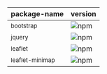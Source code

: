 |package-name|version|
|-|-|
|<sup>bootstrap</sup>|![npm](https://img.shields.io/npm/v/bootstrap?color=0d1117&label=%20&style=flat-square)|
|<sup>jquery</sup>|![npm](https://img.shields.io/npm/v/jquery?color=161b22&label=%20&style=flat-square)|
|<sup>leaflet</sup>|![npm](https://img.shields.io/npm/v/leaflet?color=0d1117&label=%20&style=flat-square)|
|<sup>leaflet-minimap</sup>|![npm](https://img.shields.io/npm/v/leaflet-minimap?color=161b22&label=%20&style=flat-square)|
